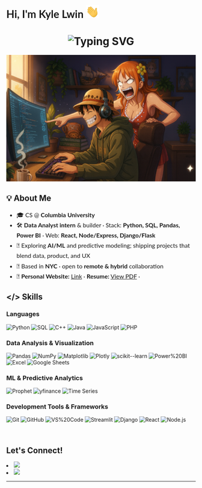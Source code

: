 <h1 style="font-family: 'Lato', Helvetica, Arial, sans-serif;">
  Hi, I'm Kyle Lwin <img src="https://raw.githubusercontent.com/ABSphreak/ABSphreak/master/gifs/Hi.gif" width="35">
</h1>

<h1 align="center">
    <img src="https://readme-typing-svg.herokuapp.com?font=Lato&size=27&duration=2000&pause=700&center=true&vCenter=true&width=435&lines=Let's+Solve+Problems+Together!;Data+Enthusiast;Analyst;Developer;Active+Learner" alt="Typing SVG" />
</h1>

<img src="https://github.com/kyawkhaungml/kyawkhaungml/blob/main/luffycoding.png" alt="Banner of Luffy coding with Nami">


<h2>💡 About Me</h2>

<ul style="font-family: Lato, sans-serif; font-size: 16px; line-height: 1.7;">
  <li>🎓 CS @ <strong>Columbia University</strong></li>
  <li>🛠️ <strong>Data Analyst intern</strong> & builder · Stack: <strong>Python, SQL, Pandas, Power BI</strong> · Web: <strong>React, Node/Express, Django/Flask</strong></li>
  <li>🤖 Exploring <strong>AI/ML</strong> and predictive modeling; shipping projects that blend data, product, and UX</li>
  <li>📍 Based in <strong>NYC</strong> · open to <strong>remote & hybrid</strong> collaboration</li>
  <li>🔗 <strong>Personal Website:</strong> 
    <a href="https://kyawkhaungml.github.io/portfolio/" target="_blank">Link</a> · 
    <strong>Resume:</strong> 
    <a href="https://drive.google.com/file/d/1-jUpeq3N5zjh5yu3FE1ST1w0ImhC5bKj/view?usp=sharing" target="_blank">View PDF</a> · 
  </li>
</ul>

## </> Skills

### Languages
![Python](https://img.shields.io/badge/Python-3776AB?logo=python&logoColor=white&labelColor=2b2b2b)
![SQL](https://img.shields.io/badge/SQL-025E8C?logo=postgresql&logoColor=white&labelColor=2b2b2b)
![C++](https://img.shields.io/badge/C++-00599C?logo=cplusplus&logoColor=white&labelColor=2b2b2b)
![Java](https://img.shields.io/badge/Java-007396?logo=openjdk&logoColor=white&labelColor=2b2b2b)
![JavaScript](https://img.shields.io/badge/JavaScript-F7DF1E?logo=javascript&logoColor=222&labelColor=2b2b2b)
![PHP](https://img.shields.io/badge/PHP-777BB4?logo=php&logoColor=white&labelColor=2b2b2b)

### Data Analysis & Visualization
![Pandas](https://img.shields.io/badge/Pandas-150458?logo=pandas&logoColor=white&labelColor=2b2b2b)
![NumPy](https://img.shields.io/badge/NumPy-013243?logo=numpy&logoColor=white&labelColor=2b2b2b)
![Matplotlib](https://img.shields.io/badge/Matplotlib-11557C?logo=plotly&logoColor=white&labelColor=2b2b2b)
![Plotly](https://img.shields.io/badge/Plotly-3F4F75?logo=plotly&logoColor=white&labelColor=2b2b2b)
![scikit--learn](https://img.shields.io/badge/scikit--learn-F7931E?logo=scikitlearn&logoColor=white&labelColor=2b2b2b)
![Power%20BI](https://img.shields.io/badge/Power%20BI-F2C811?logo=powerbi&logoColor=000&labelColor=2b2b2b)
![Excel](https://img.shields.io/badge/Excel-217346?logo=microsoft-excel&logoColor=white&labelColor=2b2b2b)
![Google Sheets](https://img.shields.io/badge/Google%20Sheets-34A853?logo=googlesheets&logoColor=white&labelColor=2b2b2b)

### ML & Predictive Analytics
![Prophet](https://img.shields.io/badge/Prophet-0B5FFF?logo=python&logoColor=white&labelColor=2b2b2b)
![yfinance](https://img.shields.io/badge/yfinance-4B8BBE?logo=python&logoColor=white&labelColor=2b2b2b)
![Time Series](https://img.shields.io/badge/Time%20Series-7B61FF?logo=apache-spark&logoColor=white&labelColor=2b2b2b)

### Development Tools & Frameworks
![Git](https://img.shields.io/badge/Git-F05032?logo=git&logoColor=white&labelColor=2b2b2b)
![GitHub](https://img.shields.io/badge/GitHub-181717?logo=github&logoColor=white&labelColor=2b2b2b)
![VS%20Code](https://img.shields.io/badge/VS%20Code-007ACC?logo=visualstudiocode&logoColor=white&labelColor=2b2b2b)
![Streamlit](https://img.shields.io/badge/Streamlit-FF4B4B?logo=streamlit&logoColor=white&labelColor=2b2b2b)
![Django](https://img.shields.io/badge/Django-092E20?logo=django&logoColor=white&labelColor=2b2b2b)
![React](https://img.shields.io/badge/React-61DAFB?logo=react&logoColor=222&labelColor=2b2b2b)
![Node.js](https://img.shields.io/badge/Node.js-339933?logo=nodedotjs&logoColor=white&labelColor=2b2b2b)

<br>

<div>
  <h2>Let's Connect!</h2>
  <li>
  <a href="kl3631@columbia.edu">
    <img src="https://img.shields.io/badge/EMAIL-kl3631%40columbia.edu-blue" />
  </a>
  </li>
  <li>
  <a href="https://www.linkedin.com/in/kyaw-khaung-myo-lwin/" target="_blank">
    <img src="https://img.shields.io/badge/LinkedIn-Kyaw%20Khaung%20Myo%20Lwin-blue" target="_blank" />
  </a>
  </li>
</div>

<hr>
